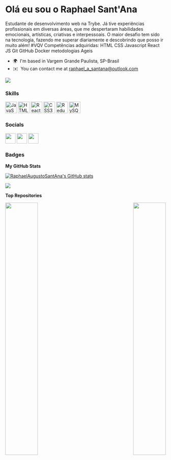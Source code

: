 Olá eu sou o Raphael Sant'Ana
=================================

Estudante de desenvolvimento web na Trybe. Já tive experiências profissionais em diversas áreas, que me despertaram habilidades emocionais, artísticas, criativas e interpessoais. O maior desafio tem sido na tecnologia, fazendo me superar diariamente e descobrindo que posso ir muito além! #VQV Competências adquiridas: HTML CSS Javascript React JS Git GitHub Docker metodologias Ageis

* 🌍  I'm based in Vargem Grande Paulista, SP-Brasil
* ✉️  You can contact me at [raphael\_a\_santana@outlook.com](mailto:raphael_a_santana@outlook.com)

<a href="https://www.github.com/RaphaelAugustoSantAna" target="_blank" rel="noreferrer"><img
src="https://img.shields.io/github/followers/RaphaelAugustoSantAna?logo=github&style=for-the-badge&color=84cc16&labelColor=1c1917" /></a>

### Skills


<p align="left">
<a href="https://developer.mozilla.org/en-US/docs/Web/JavaScript" target="_blank" rel="noreferrer"><img src="https://raw.githubusercontent.com/danielcranney/readme-generator/main/public/icons/skills/javascript-colored.svg" width="36" height="36" alt="JavaScript" /></a>
<a href="https://developer.mozilla.org/en-US/docs/Glossary/HTML5" target="_blank" rel="noreferrer"><img src="https://raw.githubusercontent.com/danielcranney/readme-generator/main/public/icons/skills/html5-colored.svg" width="36" height="36" alt="HTML5" /></a>
<a href="https://reactjs.org/" target="_blank" rel="noreferrer"><img src="https://raw.githubusercontent.com/danielcranney/readme-generator/main/public/icons/skills/react-colored.svg" width="36" height="36" alt="React" /></a>
<a href="https://www.w3.org/TR/CSS/#css" target="_blank" rel="noreferrer"><img src="https://raw.githubusercontent.com/danielcranney/readme-generator/main/public/icons/skills/css3-colored.svg" width="36" height="36" alt="CSS3" /></a>
<a href="https://redux.js.org/" target="_blank" rel="noreferrer"><img src="https://raw.githubusercontent.com/danielcranney/readme-generator/main/public/icons/skills/redux-colored.svg" width="36" height="36" alt="Redux" /></a>
<a href="https://www.mysql.com/" target="_blank" rel="noreferrer"><img src="https://raw.githubusercontent.com/danielcranney/readme-generator/main/public/icons/skills/mysql-colored.svg" width="36" height="36" alt="MySQL" /></a>
</p>


### Socials

<p align="left"> <a href="https://www.codepen.io/raphaelaugustosantana" target="_blank" rel="noreferrer"><img src="https://raw.githubusercontent.com/danielcranney/readme-generator/main/public/icons/socials/codepen.svg" width="32" height="32" /></a> <a href="https://www.github.com/RaphaelAugustoSantAna" target="_blank" rel="noreferrer"><img src="https://raw.githubusercontent.com/danielcranney/readme-generator/main/public/icons/socials/github.svg" width="32" height="32" /></a> <a href="https://www.linkedin.com/in/https://www.linkedin.com/in/raphael-sant-ana/" target="_blank" rel="noreferrer"><img src="https://raw.githubusercontent.com/danielcranney/readme-generator/main/public/icons/socials/linkedin.svg" width="32" height="32" /></a></p>

### Badges

<b>My GitHub Stats</b>

<a href="http://www.github.com/RaphaelAugustoSantAna"><img src="https://github-readme-stats.vercel.app/api?username=RaphaelAugustoSantAna&show_icons=true&hide=&count_private=true&title_color=10b981&text_color=0891b2&icon_color=84cc16&bg_color=1c1917&hide_border=true&show_icons=true" alt="RaphaelAugustoSantAna's GitHub stats" /></a>

<a href="http://www.github.com/RaphaelAugustoSantAna"><img src="https://github-readme-streak-stats.herokuapp.com/?user=RaphaelAugustoSantAna&stroke=0891b2&background=1c1917&ring=10b981&fire=10b981&currStreakNum=0891b2&currStreakLabel=10b981&sideNums=0891b2&sideLabels=0891b2&dates=0891b2&hide_border=true" /></a>

<b>Top Repositories</b>

<div width="100%" align="center"><a href="https://github.com/RaphaelAugustoSantAna/calculadora-de-gorjetas" align="left"><img align="left" width="45%" src="https://github-readme-stats.vercel.app/api/pin/?username=RaphaelAugustoSantAna&repo=calculadora-de-gorjetas&title_color=10b981&text_color=0891b2&icon_color=84cc16&bg_color=1c1917&hide_border=true&locale=en" /></a><a href="https://github.com/RaphaelAugustoSantAna/trybe-exercicios" align="right"><img align="right" width="45%" src="https://github-readme-stats.vercel.app/api/pin/?username=RaphaelAugustoSantAna&repo=trybe-exercicios&title_color=10b981&text_color=0891b2&icon_color=84cc16&bg_color=1c1917&hide_border=true&locale=en" /></a></div><br /><br /><br /><br /><br /><br /><br />
